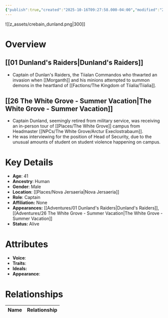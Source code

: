 ```yaml
---
{"publish":true,"created":"2025-10-16T09:27:58.000-04:00","modified":"2025-10-16T14:13:15.895-04:00","published":"2025-10-16T14:13:15.895-04:00","cssclasses":"","Age":"41","Ancestry":"Human","Gender":"Male","Location":["[[Nova Jersaeria]]"],"Role":["Captain"],"Affiliation":["None"],"Appearances":["[[Adventures/01 Dunland's Raiders\|Dunland's Raiders]]","[[Adventures/26 The White Grove - Summer Vacation\|The White Grove - Summer Vacation]]"],"Status":"Alive"}
---
```


![[z_assets/crebain_dunland.png|300]]

# Overview

## [[01 Dunland's Raiders|Dunland's Raiders]]
- Captain of Dunlan's Raiders, the Tiialan Commandos who thwarted an invasion when [[Morganth]] and his minions attempted to summon demons in the heartland of [[Factions/The Kingdom of Tiialia/Tiialia]].

## [[26 The White Grove - Summer Vacation|The White Grove - Summer Vacation]]
- Captain Dunland, seemingly retired from military service, was receiving an in-person tour of [[Places/The White Grove]] campus from Headmaster [[NPCs/The White Grove/Arctur Execlostrabaum]].
- He was interviewing for the position of Head of Security, due to the unusual amounts of student on student violence happening on campus.

# Key Details
- **Age**: 41
- **Ancestry**: Human
- **Gender**: Male
- **Location**: [[Places/Nova Jersaeria\|Nova Jersaeria]]
- **Role**: Captain
- **Affiliation:** None
- **Appearances:** [[Adventures/01 Dunland's Raiders\|Dunland's Raiders]],[[Adventures/26 The White Grove - Summer Vacation\|The White Grove - Summer Vacation]]
- **Status:** Alive

# Attributes
- **Voice**: 
- **Traits**: 
- **Ideals:** 
- **Appearance**:

# Relationships

| Name  | Relationship |
| ----- | ------------ |
